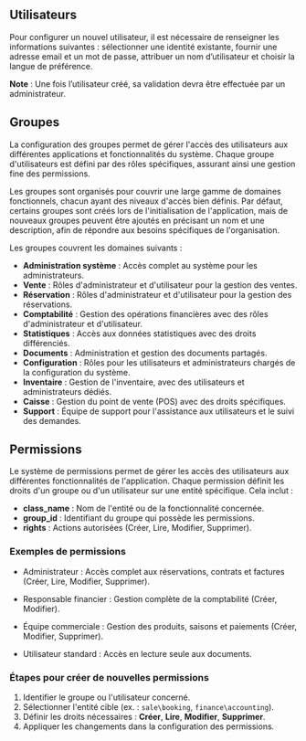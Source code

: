 

## Utilisateurs 
Pour configurer un nouvel utilisateur, il est nécessaire de renseigner les informations suivantes : sélectionner une identité existante, fournir une adresse email et un mot de passe, attribuer un nom d’utilisateur et choisir la langue de préférence.

**Note** : Une fois l’utilisateur créé, sa validation devra être effectuée par un administrateur.

## Groupes

La configuration des groupes permet de gérer l'accès des utilisateurs aux différentes applications et fonctionnalités du système. Chaque groupe d'utilisateurs est défini par des rôles spécifiques, assurant ainsi une gestion fine des permissions. 

Les groupes sont organisés pour couvrir une large gamme de domaines fonctionnels, chacun ayant des niveaux d'accès bien définis. Par défaut, certains groupes sont créés lors de l'initialisation de l'application, mais de nouveaux groupes peuvent être ajoutés en précisant un nom et une description, afin de répondre aux besoins spécifiques de l'organisation.

Les groupes couvrent les domaines suivants :

- **Administration système** : Accès complet au système pour les administrateurs.
- **Vente** : Rôles d'administrateur et d'utilisateur pour la gestion des ventes.
- **Réservation** : Rôles d'administrateur et d'utilisateur pour la gestion des réservations.
- **Comptabilité** : Gestion des opérations financières avec des rôles d'administrateur et d'utilisateur.
- **Statistiques** : Accès aux données statistiques avec des droits différenciés.
- **Documents** : Administration et gestion des documents partagés.
- **Configuration** : Rôles pour les utilisateurs et administrateurs chargés de la configuration du système.
- **Inventaire** : Gestion de l'inventaire, avec des utilisateurs et administrateurs dédiés.
- **Caisse** : Gestion du point de vente (POS) avec des droits spécifiques.
- **Support** : Équipe de support pour l'assistance aux utilisateurs et le suivi des demandes.

## Permissions

Le système de permissions permet de gérer les accès des utilisateurs aux différentes fonctionnalités de l'application. Chaque permission définit les droits d'un groupe ou d'un utilisateur sur une entité spécifique. Cela inclut :  

- **class_name** : Nom de l'entité ou de la fonctionnalité concernée.  
- **group_id** : Identifiant du groupe qui possède les permissions.  
- **rights** : Actions autorisées (Créer, Lire, Modifier, Supprimer).  


### Exemples de permissions

- Administrateur : Accès complet aux réservations, contrats et factures (Créer, Lire, Modifier, Supprimer).  

- Responsable financier : Gestion complète de la comptabilité (Créer, Modifier).  

- Équipe commerciale : Gestion des produits, saisons et paiements (Créer, Modifier, Supprimer).  

- Utilisateur standard : Accès en lecture seule aux documents.  

### Étapes pour créer de nouvelles permissions
1. Identifier le groupe ou l'utilisateur concerné.  
2. Sélectionner l'entité cible (ex. : `sale\booking`, `finance\accounting`).  
3. Définir les droits nécessaires : **Créer**, **Lire**, **Modifier**, **Supprimer**.  
4. Appliquer les changements dans la configuration des permissions.  

